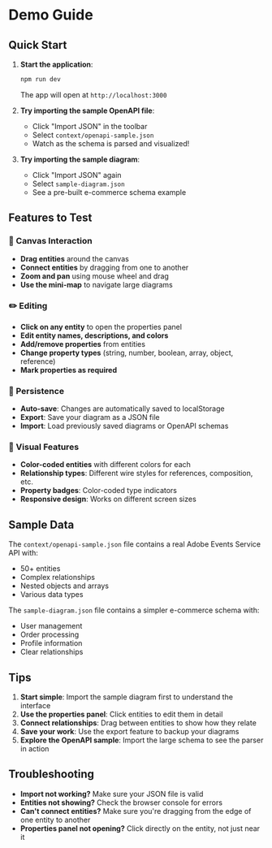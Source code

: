# Demo Guide

## Quick Start

1. **Start the application**:
   ```bash
   npm run dev
   ```
   The app will open at `http://localhost:3000`

2. **Try importing the sample OpenAPI file**:
   - Click "Import JSON" in the toolbar
   - Select `context/openapi-sample.json`
   - Watch as the schema is parsed and visualized!

3. **Try importing the sample diagram**:
   - Click "Import JSON" again
   - Select `sample-diagram.json`
   - See a pre-built e-commerce schema example

## Features to Test

### 🎨 Canvas Interaction
- **Drag entities** around the canvas
- **Connect entities** by dragging from one to another
- **Zoom and pan** using mouse wheel and drag
- **Use the mini-map** to navigate large diagrams

### ✏️ Editing
- **Click on any entity** to open the properties panel
- **Edit entity names, descriptions, and colors**
- **Add/remove properties** from entities
- **Change property types** (string, number, boolean, array, object, reference)
- **Mark properties as required**

### 💾 Persistence
- **Auto-save**: Changes are automatically saved to localStorage
- **Export**: Save your diagram as a JSON file
- **Import**: Load previously saved diagrams or OpenAPI schemas

### 🎯 Visual Features
- **Color-coded entities** with different colors for each
- **Relationship types**: Different wire styles for references, composition, etc.
- **Property badges**: Color-coded type indicators
- **Responsive design**: Works on different screen sizes

## Sample Data

The `context/openapi-sample.json` file contains a real Adobe Events Service API with:
- 50+ entities
- Complex relationships
- Nested objects and arrays
- Various data types

The `sample-diagram.json` file contains a simpler e-commerce schema with:
- User management
- Order processing
- Profile information
- Clear relationships

## Tips

1. **Start simple**: Import the sample diagram first to understand the interface
2. **Use the properties panel**: Click entities to edit them in detail
3. **Connect relationships**: Drag between entities to show how they relate
4. **Save your work**: Use the export feature to backup your diagrams
5. **Explore the OpenAPI sample**: Import the large schema to see the parser in action

## Troubleshooting

- **Import not working?** Make sure your JSON file is valid
- **Entities not showing?** Check the browser console for errors
- **Can't connect entities?** Make sure you're dragging from the edge of one entity to another
- **Properties panel not opening?** Click directly on the entity, not just near it
